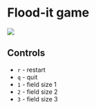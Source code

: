 # Flood-it game

![](https://img.shields.io/github/go-mod/go-version/katy248/flood-it)

## Controls

- `r` - restart
- `q` - quit
- `1` - field size 1
- `2` - field size 2
- `3` - field size 3
